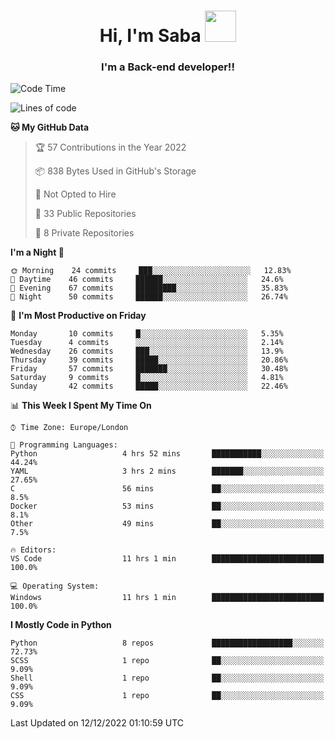 <h1 align="center">Hi, I'm Saba <img src="https://media.giphy.com/media/EdB2g3VFDoKs57oe1w/giphy.gif" width="50"></h1>
<h3 align="center">I'm a Back-end developer!!</h3>

<!--START_SECTION:waka-->
![Code Time](http://img.shields.io/badge/Code%20Time-465%20hrs%2026%20mins-blue)

![Lines of code](https://img.shields.io/badge/From%20Hello%20World%20I%27ve%20Written-10%20Thousand%20lines%20of%20code-blue)

**🐱 My GitHub Data** 

> 🏆 57 Contributions in the Year 2022
 > 
> 📦 838 Bytes Used in GitHub's Storage 
 > 
> 🚫 Not Opted to Hire
 > 
> 📜 33 Public Repositories 
 > 
> 🔑 8 Private Repositories  
 > 
**I'm a Night 🦉** 

```text
🌞 Morning    24 commits     ███░░░░░░░░░░░░░░░░░░░░░░   12.83% 
🌆 Daytime    46 commits     ██████░░░░░░░░░░░░░░░░░░░   24.6% 
🌃 Evening    67 commits     █████████░░░░░░░░░░░░░░░░   35.83% 
🌙 Night      50 commits     ██████░░░░░░░░░░░░░░░░░░░   26.74%

```
📅 **I'm Most Productive on Friday** 

```text
Monday       10 commits     █░░░░░░░░░░░░░░░░░░░░░░░░   5.35% 
Tuesday      4 commits      ░░░░░░░░░░░░░░░░░░░░░░░░░   2.14% 
Wednesday    26 commits     ███░░░░░░░░░░░░░░░░░░░░░░   13.9% 
Thursday     39 commits     █████░░░░░░░░░░░░░░░░░░░░   20.86% 
Friday       57 commits     ███████░░░░░░░░░░░░░░░░░░   30.48% 
Saturday     9 commits      █░░░░░░░░░░░░░░░░░░░░░░░░   4.81% 
Sunday       42 commits     █████░░░░░░░░░░░░░░░░░░░░   22.46%

```


📊 **This Week I Spent My Time On** 

```text
⌚︎ Time Zone: Europe/London

💬 Programming Languages: 
Python                   4 hrs 52 mins       ███████████░░░░░░░░░░░░░░   44.24% 
YAML                     3 hrs 2 mins        ███████░░░░░░░░░░░░░░░░░░   27.65% 
C                        56 mins             ██░░░░░░░░░░░░░░░░░░░░░░░   8.5% 
Docker                   53 mins             ██░░░░░░░░░░░░░░░░░░░░░░░   8.1% 
Other                    49 mins             ██░░░░░░░░░░░░░░░░░░░░░░░   7.5%

🔥 Editors: 
VS Code                  11 hrs 1 min        █████████████████████████   100.0%

💻 Operating System: 
Windows                  11 hrs 1 min        █████████████████████████   100.0%

```

**I Mostly Code in Python** 

```text
Python                   8 repos             ██████████████████░░░░░░░   72.73% 
SCSS                     1 repo              ██░░░░░░░░░░░░░░░░░░░░░░░   9.09% 
Shell                    1 repo              ██░░░░░░░░░░░░░░░░░░░░░░░   9.09% 
CSS                      1 repo              ██░░░░░░░░░░░░░░░░░░░░░░░   9.09%

```



 Last Updated on 12/12/2022 01:10:59 UTC
<!--END_SECTION:waka-->
